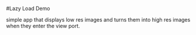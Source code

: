 #Lazy Load Demo

simple app that displays low res images and turns them into high res images when they enter the view port.
